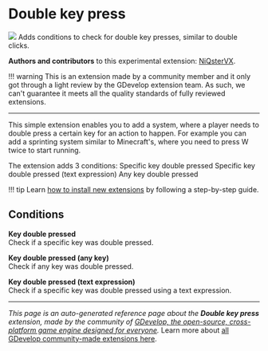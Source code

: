 # Double key press

<img src="https://asset-resources.gdevelop.io/public-resources/Icons/a85f9403cea5bc52457e445d4a200ed226e30c3493c927aa015d0bbdf847df01_keyboard-outline.svg" class="extension-icon"></img>
Adds conditions to check for double key presses, similar to double clicks.

**Authors and contributors** to this experimental extension: [NiQsterVX](https://gd.games/NiQsterVX).

!!! warning
    This is an extension made by a community member and it only got through a
    light review by the GDevelop extension team. As such, we can't guarantee it
    meets all the quality standards of fully reviewed extensions.

---

This simple extension enables you to add a system, where a player needs to double press a certain key for an action to happen. 
For example you can add a sprinting system similar to Minecraft's, where you need to press W twice to start running.

The extension adds 3 conditions:
Specific key double pressed
Specific key double pressed (text expression)
Any key double pressed

!!! tip
    Learn [how to install new extensions](/gdevelop5/extensions/search) by following a step-by-step guide.

## Conditions

**Key double pressed**  
Check if a specific key was double pressed.

**Key double pressed (any key)**  
Check if any key was double pressed.

**Key double pressed (text expression)**  
Check if a specific key was double pressed using a text expression.




---

*This page is an auto-generated reference page about the **Double key press** extension, made by the community of [GDevelop, the open-source, cross-platform game engine designed for everyone](https://gdevelop.io/).* Learn more about [all GDevelop community-made extensions here](/gdevelop5/extensions).